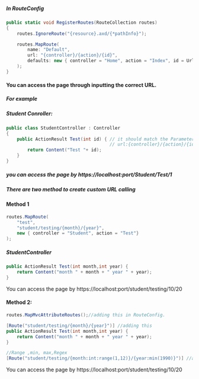 ##### In RouteConfig

```C#
public static void RegisterRoutes(RouteCollection routes)
{
    routes.IgnoreRoute("{resource}.axd/{*pathInfo}");

    routes.MapRoute(
        name: "Default",
        url: "{controller}/{action}/{id}",
        defaults: new { controller = "Home", action = "Index", id = UrlParameter.Optional}
    );
}
```

#### You can access the page through inputting the correct URL.

##### For example

##### Student Conroller:

```c#
public class StudentController : Controller
{
    public ActionResult Test(int id) { // it should match the Parameter name with RouteConfig : 
       								   // url:{controller}/{action}/{id}". id = int id other varible name will get error
        return Content("Test "+ id);
    }     
}
```

##### you can access the page by https://localhost:port/Student/Test/1



##### There are two method to create custom URL calling

#### Method 1

```c#
routes.MapRoute(
    "test",
    "student/testing/{month}/{year}",                
    new { controller = "Student", action = "Test"}
);
```

##### StudentController

```C#
public ActionResult Test(int month,int year) {
    return Content("month " + month + " year " + year);
}
```

You can access the page by https://localhost:port/student/testing/10/20

#### Method 2:

```C#
routes.MapMvcAttributeRoutes();//adding this in RouteConfig.

[Route("student/testing/{month}/{year}")] //adding this
public ActionResult Test(int month,int year) {
    return Content("month " + month + " year " + year);
}

//Range ,min, max,Regex
[Route("student/testing/{month:int:range(1,12)}/{year:min(1990)}")] //adding this
```

You can access the page by https://localhost:port/student/testing/10/20

